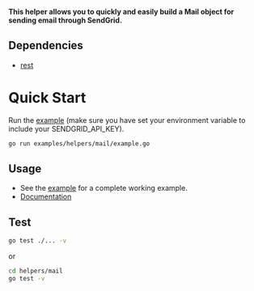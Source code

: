 **This helper allows you to quickly and easily build a Mail object for sending email through SendGrid.**

## Dependencies

- [rest](https://github.com/sendgrid/rest)

# Quick Start

Run the [example](https://github.com/sendgrid/sendgrid-go/tree/master/examples/helpers/mail/example.go) (make sure you have set your environment variable to include your SENDGRID_API_KEY).

```bash
go run examples/helpers/mail/example.go
```

## Usage

- See the [example](https://github.com/sendgrid/sendgrid-go/tree/master/examples/helpers/mail/example.go) for a complete working example.
- [Documentation](https://sendgrid.com/docs/API_Reference/Web_API_v3/Mail/overview.html)

## Test

```bash
go test ./... -v
```

or

```bash
cd helpers/mail
go test -v
```
